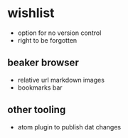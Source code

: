# wishlist

- option for no version control
- right to be forgotten

## beaker browser

- relative url markdown images
- bookmarks bar

## other tooling

- atom plugin to publish dat changes
